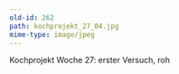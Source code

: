 ```yaml
---
old-id: 262
path: kochprojekt_27_04.jpg
mime-type: image/jpeg
---
```

Kochprojekt Woche 27:
erster Versuch, roh
